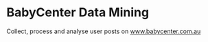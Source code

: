 BabyCenter Data Mining 
====================

Collect, process and analyse user posts on www.babycenter.com.au 
